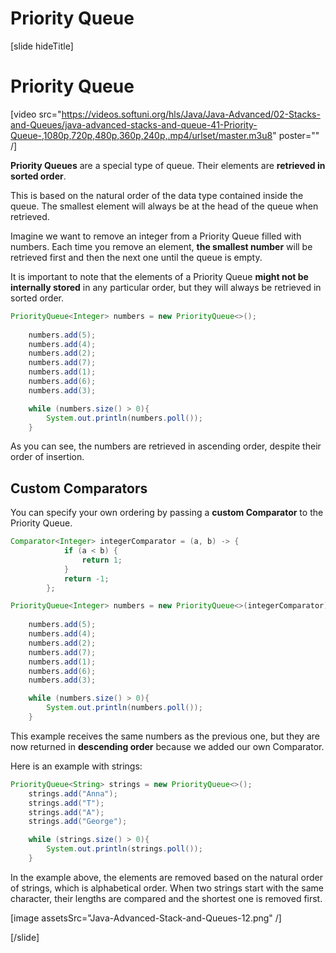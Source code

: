 # Priority Queue

[slide hideTitle]

# Priority Queue

[video src="https://videos.softuni.org/hls/Java/Java-Advanced/02-Stacks-and-Queues/java-advanced-stacks-and-queue-41-Priority-Queue-,1080p,720p,480p,360p,240p,.mp4/urlset/master.m3u8" poster="" /]

**Priority Queues** are a special type of queue. Their elements are **retrieved in sorted order**. 

This is based on the natural order of the data type contained inside the queue. The smallest element will always be at the head of the queue when retrieved.

Imagine we want to remove an integer from a Priority Queue filled with numbers. Each time you remove an element, **the smallest number** will be retrieved first and then the next one until the queue is empty.

It is important to note that the elements of a Priority Queue **might not be internally stored** in any particular order, but they will always be retrieved in sorted order.

```java live
PriorityQueue<Integer> numbers = new PriorityQueue<>();
        
    numbers.add(5);
    numbers.add(4);
    numbers.add(2);
    numbers.add(7);
    numbers.add(1);
    numbers.add(6);
    numbers.add(3);

    while (numbers.size() > 0){
        System.out.println(numbers.poll());
    }
```

As you can see, the numbers are retrieved in ascending order, despite their order of insertion.

## Custom Comparators

You can specify your own ordering by passing a **custom Comparator** to the Priority Queue. 

```java live
Comparator<Integer> integerComparator = (a, b) -> {
            if (a < b) {
                return 1;
            }
            return -1;
        };

PriorityQueue<Integer> numbers = new PriorityQueue<>(integerComparator);
        
    numbers.add(5);
    numbers.add(4);
    numbers.add(2);
    numbers.add(7);
    numbers.add(1);
    numbers.add(6);
    numbers.add(3);

    while (numbers.size() > 0){
        System.out.println(numbers.poll());
    }
```

This example receives the same numbers as the previous one, but they are now returned in **descending order** because we added our own Comparator.

Here is an example with strings:


```java live
PriorityQueue<String> strings = new PriorityQueue<>();
    strings.add("Anna");
    strings.add("T");
    strings.add("A");
    strings.add("George");

    while (strings.size() > 0){
        System.out.println(strings.poll());
    }
```

In the example above, the elements are removed based on the natural order of strings, which is alphabetical order. When two strings start with the same character, their lengths are compared and the shortest one is removed first.

[image assetsSrc="Java-Advanced-Stack-and-Queues-12.png" /]


[/slide]
